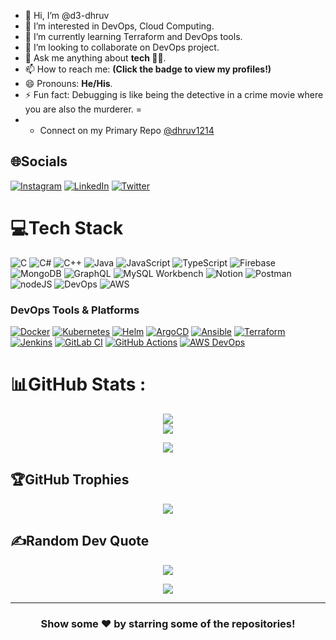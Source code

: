 - 👋 Hi, I’m @d3-dhruv
- 👀 I’m interested in DevOps, Cloud Computing.
- 🌱 I’m currently learning Terraform and DevOps tools.
- 💞️ I’m looking to collaborate on DevOps project.
- 💬 Ask me anything about **tech 🧑‍💻**.
- 📫 How to reach me: <strong>(Click the badge to view my profiles!)</strong>  
- 😄 Pronouns: **He/His**.
- ⚡ Fun fact: Debugging is like being the detective in a crime movie where you are also the murderer.
=
- - Connect on my Primary Repo [@dhruv1214](https://github.com/dhruv1214)



## 🌐Socials
[![Instagram](https://img.shields.io/badge/Instagram-%23E4405F.svg?style=for-the-badge&logo=Instagram&logoColor=white)](https://instagram.com/dhruvdesai03) [![LinkedIn](https://img.shields.io/badge/LinkedIn-%230077B5.svg?style=for-the-badge&logo=linkedin&logoColor=white)](https://www.linkedin.com/in/imdhruv-desai/) [![Twitter](https://img.shields.io/badge/Twitter-%231DA1F2.svg?style=for-the-badge&logo=Twitter&logoColor=white)](https://twitter.com/im_ddesai) 
# 💻Tech Stack
![C](https://img.shields.io/badge/c-%2300599C.svg?style=for-the-badge&logo=c&logoColor=white) ![C#](https://img.shields.io/badge/c%23-%23239120.svg?style=for-the-badge&logo=c-sharp&logoColor=white) ![C++](https://img.shields.io/badge/c++-%2300599C.svg?style=for-the-badge&logo=c%2B%2B&logoColor=white)  ![Java](https://img.shields.io/badge/Java-white?style=for-the-badge&logo=java&logoColor=yellow) ![JavaScript](https://img.shields.io/badge/javascript-%23323330.svg?style=for-the-badge&logo=javascript&logoColor=%23F7DF1E) ![TypeScript](https://img.shields.io/badge/TypeScript-blue?style=for-the-badge&logo=typescript&logoColor=white) ![Firebase](https://img.shields.io/badge/firebase-%23039BE5.svg?style=for-the-badge&logo=firebase) ![MongoDB](https://img.shields.io/badge/MongoDB-%234ea94b.svg?style=for-the-badge&logo=mongodb&logoColor=white) ![GraphQL](https://img.shields.io/badge/GraphQL-white?style=for-the-badge&logo=graphql&logoColor=pink) ![MySQL Workbench](https://img.shields.io/badge/MySQL%20Workbench-1b435b?style=for-the-badge&logo=mysql&logoColor=white) ![Notion](https://img.shields.io/badge/Notion-%23000000.svg?style=for-the-badge&logo=notion&logoColor=white) ![Postman](https://img.shields.io/badge/Postman-FF6C37?style=for-the-badge&logo=postman&logoColor=white) ![nodeJS](https://img.shields.io/badge/nodeJS-bee1b4?style=for-the-badge&logo=node.js&logoColor=white)  ![DevOps](https://img.shields.io/badge/DevOps-white?style=for-the-badge&logo=MicrosoftAzure&logoColor=blue) ![AWS](https://img.shields.io/badge/AWS%20Solution%20Architect-white?style=for-the-badge&logo=AmazonAWS&logoColor=orange)

### DevOps Tools & Platforms

[![Docker](https://img.shields.io/badge/Docker-2496ED?style=for-the-badge&logo=docker&logoColor=white)](https://www.docker.com/) 
[![Kubernetes](https://img.shields.io/badge/Kubernetes-326CE5?style=for-the-badge&logo=kubernetes&logoColor=white)](https://kubernetes.io/)
[![Helm](https://img.shields.io/badge/Helm-0F1689?style=for-the-badge&logo=helm&logoColor=white)](https://helm.sh/)
[![ArgoCD](https://img.shields.io/badge/ArgoCD-FA4C01?style=for-the-badge&logo=argo&logoColor=white)](https://argo-cd.readthedocs.io/)
[![Ansible](https://img.shields.io/badge/Ansible-EE0000?style=for-the-badge&logo=ansible&logoColor=white)](https://www.ansible.com/)
[![Terraform](https://img.shields.io/badge/Terraform-7B42BC?style=for-the-badge&logo=terraform&logoColor=white)](https://www.terraform.io/)
[![Jenkins](https://img.shields.io/badge/Jenkins-D24939?style=for-the-badge&logo=jenkins&logoColor=white)](https://www.jenkins.io/)
[![GitLab CI](https://img.shields.io/badge/GitLabCI-FC6D26?style=for-the-badge&logo=gitlab&logoColor=white)](https://about.gitlab.com/)
[![GitHub Actions](https://img.shields.io/badge/GitHub_Actions-2088FF?style=for-the-badge&logo=github-actions&logoColor=white)](https://github.com/features/actions)
[![AWS DevOps](https://img.shields.io/badge/AWS_DevOps-FF9900?style=for-the-badge&logo=amazon-aws&logoColor=white)](https://aws.amazon.com/devops/)


# 📊GitHub Stats :
<div align="center">

  ![](https://github-readme-stats.vercel.app/api?username=dhruv1214&theme=chartreuse-dark&hide_border=false&include_all_commits=false&count_private=true)<br/>
  ![](https://github-readme-stats.vercel.app/api/top-langs/?username=dhruv1214&theme=chartreuse-dark&hide_border=false&include_all_commits=false&count_private=true&layout=compact)

  ![](https://github-profile-summary-cards.vercel.app/api/cards/profile-details?username=dhruv1214&theme=chartreuse_dark)
 
</div>

## 🏆GitHub Trophies

<div align="center">

![](https://github-profile-trophy.vercel.app/?username=dhruv1214&theme=radical&no-frame=true&no-bg=false&margin-w=4)

</div>

## ✍️Random Dev Quote

<div align="center">

![](https://quotes-github-readme.vercel.app/api?type=vetical&theme=dark)

</div> 
  
  
<div align="center">

[![](https://visitcount.itsvg.in/api?id=dhruv1214&icon=0&color=0)](https://visitcount.itsvg.in)

</div>

---
<div align="center">

### Show some ❤️ by starring some of the repositories!

</div>
<!---
d3-dhruv/d3-dhruv is a ✨ special ✨ repository because its `README.md` (this file) appears on your GitHub profile.
You can click the Preview link to take a look at your changes.
--->
